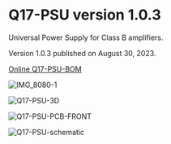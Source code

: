 # Q17-PSU version 1.0.3<br>

Universal Power Supply for Class B amplifiers.

Version 1.0.3 published on August 30, 2023.

<a href="https://audio.cyberkata.org/Q17-PSU-BOM.html">Online Q17-PSU-BOM</a><br>

![IMG_8080-1](https://github.com/stefaweb/Q17-Amplifier/assets/12907102/365bf9b0-dc3f-4a3c-9a13-fc9dd7f8cdfb)

![Q17-PSU-3D](https://github.com/stefaweb/Q17-Amplifier/assets/12907102/b94e48b1-966e-4bc7-a6d9-2952ea086b80)

![Q17-PSU-PCB-FRONT](https://github.com/stefaweb/Q17-Amplifier/assets/12907102/ba554de2-8d1e-48b3-afd2-d3fe5812680b)

![Q17-PSU-schematic](https://github.com/stefaweb/Q17-Amplifier/assets/12907102/dbe05607-3481-41e8-a4f8-3d47577683ac)
